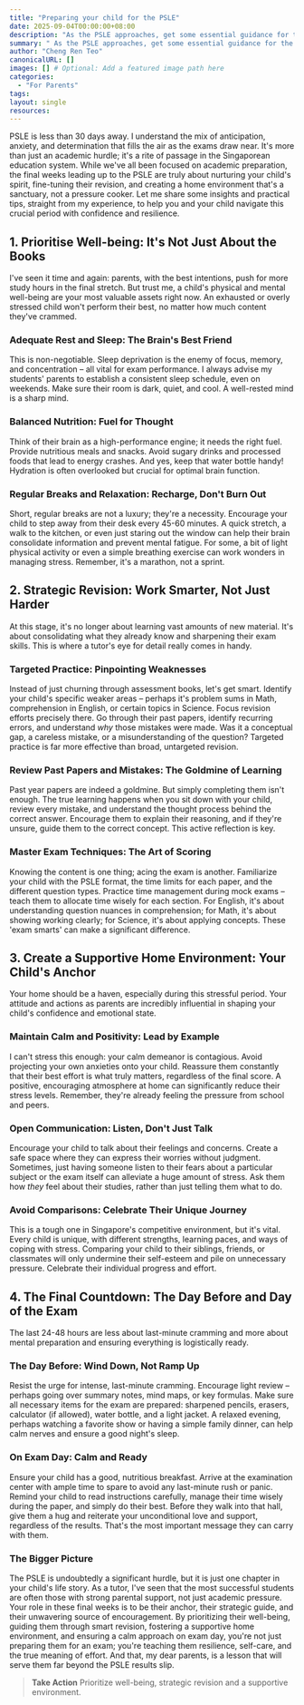 ```yaml
---
title: "Preparing your child for the PSLE"
date: 2025-09-04T00:00:00+08:00
description: "As the PSLE approaches, get some essential guidance for the final weeks leading up to the PSLE, as recommended by a tutor."
summary: " As the PSLE approaches, get some essential guidance for the final weeks leading up to the PSLE, as recommended by a tutor."
author: "Cheng Ren Teo"
canonicalURL: []
images: [] # Optional: Add a featured image path here
categories:
  - "For Parents"
tags:
layout: single
resources:
---
```


PSLE is less than 30 days away. I understand the mix of anticipation, anxiety, and determination that fills the air as the exams draw near. It's more than just an academic hurdle; it's a rite of passage in the Singaporean education system. While we've all been focused on academic preparation, the final weeks leading up to the PSLE are truly about nurturing your child's spirit, fine-tuning their revision, and creating a home environment that's a sanctuary, not a pressure cooker. Let me share some insights and practical tips, straight from my experience, to help you and your child navigate this crucial period with confidence and resilience.

## 1. Prioritise Well-being: It's Not Just About the Books

I've seen it time and again: parents, with the best intentions, push for more study hours in the final stretch. But trust me, a child's physical and mental well-being are your most valuable assets right now. An exhausted or overly stressed child won't perform their best, no matter how much content they've crammed.

### Adequate Rest and Sleep: The Brain's Best Friend

This is non-negotiable. Sleep deprivation is the enemy of focus, memory, and concentration – all vital for exam performance. I always advise my students' parents to establish a consistent sleep schedule, even on weekends. Make sure their room is dark, quiet, and cool. A well-rested mind is a sharp mind.

### Balanced Nutrition: Fuel for Thought

Think of their brain as a high-performance engine; it needs the right fuel. Provide nutritious meals and snacks. Avoid sugary drinks and processed foods that lead to energy crashes. And yes, keep that water bottle handy! Hydration is often overlooked but crucial for optimal brain function.

### Regular Breaks and Relaxation: Recharge, Don't Burn Out

Short, regular breaks are not a luxury; they're a necessity. Encourage your child to step away from their desk every 45-60 minutes. A quick stretch, a walk to the kitchen, or even just staring out the window can help their brain consolidate information and prevent mental fatigue. For some, a bit of light physical activity or even a simple breathing exercise can work wonders in managing stress. Remember, it's a marathon, not a sprint.

## 2. Strategic Revision: Work Smarter, Not Just Harder

At this stage, it's no longer about learning vast amounts of new material. It's about consolidating what they already know and sharpening their exam skills. This is where a tutor's eye for detail really comes in handy.

### Targeted Practice: Pinpointing Weaknesses

Instead of just churning through assessment books, let's get smart. Identify your child's specific weaker areas – perhaps it's problem sums in Math, comprehension in English, or certain topics in Science. Focus revision efforts precisely there. Go through their past papers, identify recurring errors, and understand *why* those mistakes were made. Was it a conceptual gap, a careless mistake, or a misunderstanding of the question? Targeted practice is far more effective than broad, untargeted revision.

### Review Past Papers and Mistakes: The Goldmine of Learning

Past year papers are indeed a goldmine. But simply completing them isn't enough. The true learning happens when you sit down with your child, review every mistake, and understand the thought process behind the correct answer. Encourage them to explain their reasoning, and if they're unsure, guide them to the correct concept. This active reflection is key.

### Master Exam Techniques: The Art of Scoring

Knowing the content is one thing; acing the exam is another. Familiarize your child with the PSLE format, the time limits for each paper, and the different question types. Practice time management during mock exams – teach them to allocate time wisely for each section. For English, it's about understanding question nuances in comprehension; for Math, it's about showing working clearly; for Science, it's about applying concepts. These 'exam smarts' can make a significant difference.

## 3. Create a Supportive Home Environment: Your Child's Anchor

Your home should be a haven, especially during this stressful period. Your attitude and actions as parents are incredibly influential in shaping your child's confidence and emotional state.

### Maintain Calm and Positivity: Lead by Example

I can't stress this enough: your calm demeanor is contagious. Avoid projecting your own anxieties onto your child. Reassure them constantly that their best effort is what truly matters, regardless of the final score. A positive, encouraging atmosphere at home can significantly reduce their stress levels. Remember, they're already feeling the pressure from school and peers.

### Open Communication: Listen, Don't Just Talk

Encourage your child to talk about their feelings and concerns. Create a safe space where they can express their worries without judgment. Sometimes, just having someone listen to their fears about a particular subject or the exam itself can alleviate a huge amount of stress. Ask them how *they* feel about their studies, rather than just telling them what to do.

### Avoid Comparisons: Celebrate Their Unique Journey

This is a tough one in Singapore's competitive environment, but it's vital. Every child is unique, with different strengths, learning paces, and ways of coping with stress. Comparing your child to their siblings, friends, or classmates will only undermine their self-esteem and pile on unnecessary pressure. Celebrate their individual progress and effort.

## 4. The Final Countdown: The Day Before and Day of the Exam

The last 24-48 hours are less about last-minute cramming and more about mental preparation and ensuring everything is logistically ready.

### The Day Before: Wind Down, Not Ramp Up

Resist the urge for intense, last-minute cramming. Encourage light review – perhaps going over summary notes, mind maps, or key formulas. Make sure all necessary items for the exam are prepared: sharpened pencils, erasers, calculator (if allowed), water bottle, and a light jacket. A relaxed evening, perhaps watching a favorite show or having a simple family dinner, can help calm nerves and ensure a good night's sleep.

### On Exam Day: Calm and Ready

Ensure your child has a good, nutritious breakfast. Arrive at the examination center with ample time to spare to avoid any last-minute rush or panic. Remind your child to read instructions carefully, manage their time wisely during the paper, and simply do their best. Before they walk into that hall, give them a hug and reiterate your unconditional love and support, regardless of the results. That's the most important message they can carry with them.

### The Bigger Picture

The PSLE is undoubtedly a significant hurdle, but it is just one chapter in your child's life story. As a tutor, I've seen that the most successful students are often those with strong parental support, not just academic pressure. Your role in these final weeks is to be their anchor, their strategic guide, and their unwavering source of encouragement. By prioritizing their well-being, guiding them through smart revision, fostering a supportive home environment, and ensuring a calm approach on exam day, you're not just preparing them for an exam; you're teaching them resilience, self-care, and the true meaning of effort. And that, my dear parents, is a lesson that will serve them far beyond the PSLE results slip.

> **Take Action**
> Prioritize well-being, strategic revision and a supportive environment.
